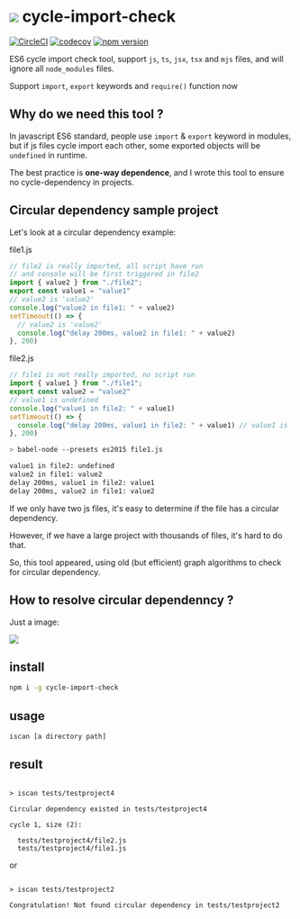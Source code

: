 # ![](https://res.cloudinary.com/digf90pwi/image/upload/c_scale,w_68/v1529163036/cycle_bscatc.png) cycle-import-check 

[![CircleCI](https://circleci.com/gh/Soontao/cycle-import-check.svg?style=shield)](https://circleci.com/gh/Soontao/cycle-import-check)
[![codecov](https://codecov.io/gh/Soontao/cycle-import-check/branch/master/graph/badge.svg)](https://codecov.io/gh/Soontao/cycle-import-check)
[![npm version](https://badge.fury.io/js/cycle-import-check.svg)](https://badge.fury.io/js/cycle-import-check)

ES6 cycle import check tool, support `js`, `ts`, `jsx`, `tsx` and `mjs` files, and will ignore all `node_modules` files.

Support `import`, `export` keywords and `require()` function now

## Why do we need this tool ?

In javascript ES6 standard, people use `import` & `export` keyword in modules, but if js files cycle import each other, some exported objects will be `undefined` in runtime.

The best practice is **one-way dependence**, and I wrote this tool to ensure no cycle-dependency in projects.

## Circular dependency sample project

Let's look at a circular dependency example: 

file1.js

```javascript
// file2 is really imported, all script have run
// and console will be first triggered in file2
import { value2 } from "./file2"; 
export const value1 = "value1"
// value2 is 'value2'
console.log("value2 in file1: " + value2) 
setTimeout(() => {
  // value2 is 'value2'
  console.log("delay 200ms, value2 in file1: " + value2)
}, 200)

```

file2.js

```javascript
// file1 is not really imported, no script run
import { value1 } from "./file1"; 
export const value2 = "value2"  
// value1 is undefined
console.log("value1 in file2: " + value1) 
setTimeout(() => {
  console.log("delay 200ms, value1 in file2: " + value1) // value1 is 'value1'
}, 200)

```

```bash
> babel-node --presets es2015 file1.js

value1 in file2: undefined
value2 in file1: value2
delay 200ms, value1 in file2: value1
delay 200ms, value2 in file1: value2

```

If we only have two js files, it's easy to determine if the file has a circular dependency.

However, if we have a large project with thousands of files, it's hard to do that.

So, this tool appeared, using old (but efficient) graph algorithms to check for circular dependency.

## How to resolve circular dependenncy ?

Just a image: 

![](https://on-img.com/chart_image/5b24823de4b0253961805fdf.png?date=1529668024274)

## install

```bash
npm i -g cycle-import-check
```

## usage

```bash
iscan [a directory path]
```

## result

```text

> iscan tests/testproject4

Circular dependency existed in tests/testproject4

cycle 1, size (2):

  tests/testproject4/file2.js
  tests/testproject4/file1.js

```

or

```text

> iscan tests/testproject2

Congratulation! Not found circular dependency in tests/testproject2

```